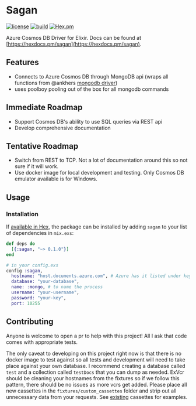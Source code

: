 # Sagan 
[![license](https://img.shields.io/github/license/mashape/apistatus.svg)]() [![build](https://travis-ci.org/zbarnes757/sagan.svg?branch=master)]() [![Hex.pm](https://img.shields.io/hexpm/v/sagan.svg)](https://hex.pm/packages/sagan)

Azure Cosmos DB Driver for Elixir. Docs can be found at [https://hexdocs.pm/sagan](https://hexdocs.pm/sagan).

## Features
  
  * Connects to Azure Cosmos DB through MongoDB api (wraps all functions from @ankhers [mongodb driver](https://github.com/ankhers/mongodb))
  * uses poolboy pooling out of the box for all mongodb commands

## Immediate Roadmap

  * Support Cosmos DB's ability to use SQL queries via REST api
  * Develop comprehensive documentation

## Tentative Roadmap

  * Switch from REST to TCP. Not a lot of documentation around this so not sure if it will work.
  * Use docker image for local development and testing. Only Cosmos DB emulator available is for Windows.

## Usage

### Installation

If [available in Hex](https://hex.pm/docs/publish), the package can be installed
by adding `sagan` to your list of dependencies in `mix.exs`:

```elixir
def deps do
  [{:sagan, "~> 0.1.0"}]
end

# in your config.exs
config :sagan,
  hostname: "host.documents.azure.com", # Azure has it listed under keys as 'https://host.documents.azure.com:443/'
  database: "your-database",
  name: :mongo, # to name the process
  username: "your-username",
  password: "your-key",
  port: 10255
```

## Contributing

Anyone is welcome to open a pr to help with this project! All I ask that code comes with appropriate tests.

The only caveat to developing on this project right now is that there is no docker image to test against so all tests and development will need to take place against your own database. I recommend creating a database called `test` and a collection called `testDocs` that you can dump as needed. ExVcr should be cleaning your hostnames from the fixtures so if we follow this pattern, there should be no issues as more vcrs get added. Please place all new cassettes in the `fixtures/custom_cassettes` folder and strip out all unnecessary data from your requests. See [existing](https://github.com/zbarnes757/sagan/tree/master/fixture/custom_cassettes) cassettes for examples.



